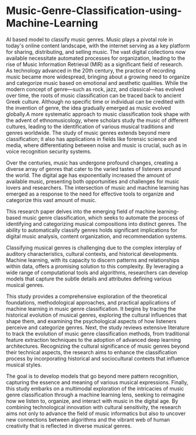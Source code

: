 # Music-Genre-Classification-using-Machine-Learning
AI based model to classify music genres.
Music plays a pivotal role in today's online content landscape, with the internet serving as a key platform for sharing, distributing, and selling music. The vast digital collections now available necessitate automated processes for organization, leading to the rise of Music Information Retrieval (MIR) as a significant field of research. As technology advanced in the 20th century, the practice of recording music became more widespread, bringing about a growing need to organize and categorize music based on emotional and aesthetic qualities. While the modern concept of genre—such as rock, jazz, and classical—has evolved over time, the roots of music classification can be traced back to ancient Greek culture. Although no specific time or individual can be credited with the invention of genre, the idea gradually emerged as music evolved globally.A more systematic approach to music classification took shape with the advent of ethnomusicology, where scholars study the music of different cultures, leading to the identification of various musical traditions and genres worldwide. The study of music genres extends beyond mere classification; it also has applications in fields like forensic science and media, where differentiating between noise and music is crucial, such as in voice recognition security systems.

Over the centuries, music has undergone profound changes, creating a diverse array of genres that cater to the varied tastes of listeners around the world. The digital age has exponentially increased the amount of available music, presenting both opportunities and challenges for music lovers and researchers. The intersection of music and machine learning has emerged as a response to the need for effective tools to organize and categorize this vast amount of music.

This research paper delves into the emerging field of machine learning-based music genre classification, which seeks to automate the process of identifying and categorizing musical compositions into distinct genres. The ability to automatically classify genres holds significant implications for digital music analysis, content organization, and recommendation systems.

Classifying musical genres is challenging due to the complex interplay of auditory characteristics, cultural contexts, and historical developments. Machine learning, with its capacity to discern patterns and relationships within data, offers a promising solution to this complexity. By leveraging a wide range of computational tools and algorithms, researchers can develop models that capture the subtle details and attributes defining various musical genres.

This study provides a comprehensive exploration of the theoretical foundations, methodological approaches, and practical applications of machine learning in music genre classification. It begins by tracing the historical evolution of musical genres, exploring the cultural influences that shape them, and examining the psychological aspects of how listeners perceive and categorize genres. Next, the study reviews extensive literature to track the evolution of music genre classification methods, from traditional feature extraction techniques to the adoption of advanced deep learning architectures. Recognizing the cultural significance of music genres beyond their technical aspects, the research aims to enhance the classification process by incorporating historical and sociocultural contexts that influence musical styles.

The goal is to develop models that go beyond mere pattern recognition, capturing the essence and meaning of various musical expressions. Finally, this study embarks on a multimodal exploration of the intricacies of music genre classification through a machine learning lens, seeking to reimagine how we listen to, organize, and interact with music in the digital age. By combining technological innovation with cultural sensitivity, the research aims not only to advance the field of music informatics but also to uncover new connections between algorithms and the vibrant web of human creativity that is reflected in diverse musical genres.
